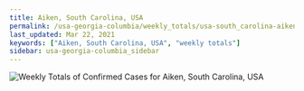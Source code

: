```yaml
---
title: Aiken, South Carolina, USA
permalink: /usa-georgia-columbia/weekly_totals/usa-south_carolina-aiken-weekly_totals.html
last_updated: Mar 22, 2021
keywords: ["Aiken, South Carolina, USA", "weekly totals"]
sidebar: usa-georgia-columbia_sidebar
---
```


![Weekly Totals of Confirmed Cases for Aiken, South Carolina, USA](/covid_tracker/images/graphs/usa-south_carolina-aiken-weekly_totals_graph.png)
